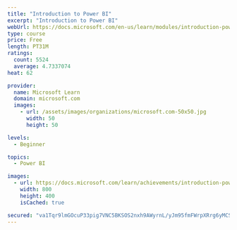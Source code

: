 ```yaml
---
title: "Introduction to Power BI"
excerpt: "Introduction to Power BI"
webUrl: https://docs.microsoft.com/en-us/learn/modules/introduction-power-bi/
type: course
price: Free
length: PT31M
ratings:
  count: 5524
  average: 4.7337074
heat: 62

provider:
  name: Microsoft Learn
  domain: microsoft.com
  images:
    - url: /assets/images/organizations/microsoft.com-50x50.jpg
      width: 50
      height: 50

levels:
  - Beginner

topics:
  - Power BI

images:
  - url: https://docs.microsoft.com/learn/achievements/introduction-power-bi-social.png
    width: 800
    height: 400
    isCached: true

secured: "va1Tqr9lmGOcuP33pig7VNC5BKSOS2nxh9AWyrnL/yJm95fmFWrpXRrg6yMCSBc8wkVKXx8+FLyXC+CyibUkegHfcJYCWXWyUvMPXMoW4ojZLdjh+BJPpBJLs3zUADK68FH1CaDTcjlYX0cykqtXc8YGEtZehyoDiao+sXu1EbO/tBVimXPjNro4hofHwbmeTivIzUAq6GyodkjWbFGseQuXm+ki8vpz99Rfa7FfxKSP1TqFpjviwouEbQbLMFZcRktD45xqihLsTvy9j49VwRNU+XtL3MaRRdPjZYoc6DW16g3NL8R2pIMLUOTFhCuVKG+Kn6DcxQNmIxQdOjWwXwcc2KJ5cGvDtrcUD0Aviv2VE+Dwc8wb1MWwULcZHzHrXebCBG7BW4+8PMC27cmL78qqDEqat5kgKfw/dGytrpQ=;f1UJtH3HJxgTvnWR7OranA=="
---
```



